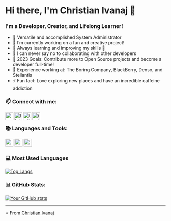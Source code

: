 # Hi there, I'm Christian Ivanaj 👋

### I'm a Developer, Creator, and Lifelong Learner!

- 🧑 Versatile and accomplished System Administrator
- 🔭 I’m currently working on a fun and creative project!
- 🌱 Always learning and improving my skills 🚀
- 🤝 I can never say no to collaborating with other developers
- 🎯 2023 Goals: Contribute more to Open Source projects and become a developer full-time!
- 🏢 Experience working at: The Boring Company, BlackBerry, Denso, and Stellantis
- ⚡ Fun fact: Love exploring new places and have an incredible caffeine addiction

### 📫 Connect with me:

[<img align="left" alt="website | Resume/Portfolio" width="25px" src="https://cdn-icons-png.flaticon.com/512/2721/2721720.png" />][website]
[<img align="left" alt="linkedin | LinkedIn" width="25px" src="https://cdn-icons-png.flaticon.com/512/3536/3536505.png" />][linkedin]
[<img align="left" alt="twitter | Twitter" width="25px" src="https://cdn-icons-png.flaticon.com/512/733/733579.png" />][twitter]
[<img align="left" alt="instagram | Instagram" width="25px" src="https://cdn-icons-png.flaticon.com/512/2111/2111463.png" />][instagram]

<br />

### 📚 Languages and Tools:

<code><img height="25" src="https://cdn-icons-png.flaticon.com/512/1051/1051277.png"></code>
<code><img height="25" src="https://cdn-icons-png.flaticon.com/512/732/732190.png"></code>
<code><img height="25" src="https://cdn-icons-png.flaticon.com/512/5968/5968292.png"></code>


<!-- This section is optional if you have your most used languages on GitHub -->

### 💻 Most Used Languages

[![Top Langs](https://github-readme-stats.vercel.app/api/top-langs/?username=christianivanaj&layout=compact)](https://github.com/christianivanaj/github-readme-stats)

### 📊 GitHub Stats:

[![Your GitHub stats](https://github-readme-stats.vercel.app/api?username=christianivanaj)](https://github.com/christianivanaj/github-readme-stats)

---

⭐️ From [Christian Ivanaj](https://github.com/christianivanaj)

<!-- Links -->
[website]: http://christianivanaj.com
[twitter]: https://twitter.com/christianivanaj
[instagram]: https://instagram.com/christianivanaj
[linkedin]: https://linkedin.com/in/christianivanaj
